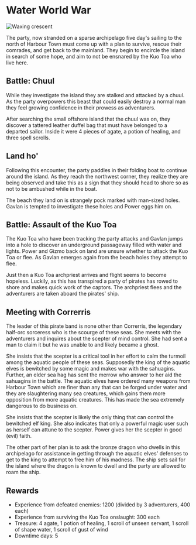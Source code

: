 # Water World War

![Waxing crescent](http://quanyindivination.com/wp-content/themes/quanyindivination/images/moon-5.png)

The party, now stranded on a sparse archipelago five day's sailing to the north of Harbour Town must come up with a plan
to survive, rescue their comrades, and get back to the mainland. They begin to encircle the island in search of some
hope, and aim to not be ensnared by the Kuo Toa who live here.

## Battle: Chuul

While they investigate the island they are stalked and attacked by a chuul. As the party overpowers this beast that
could easily destroy a normal man they feel growing confidence in their prowess as adventurers.

After searching the small offshore island that the chuul was on, they discover a tattered leather duffel bag that must
have belonged to a departed sailor. Inside it were 4 pieces of agate, a potion of healing, and three spell scrolls.

## Land ho'

Following this encounter, the party paddles in their folding boat to continue around the island. As they reach the
northwest corner, they realize they are being observed and take this as a sign that they should head to shore so as not
to be ambushed while in the boat.

The beach they land on is strangely pock marked with man-sized holes. Gavlan is tempted to investigate these holes and
Power eggs him on.

## Battle: Assault of the Kuo Toa

The Kuo Toa who have been tracking the party attacks and Gavlan jumps into a hole to discover an underground passageway
filled with water and lights. Power and Gizmo back on land are unsure whether to attack the Kuo Toa or flee. As Gavlan
emerges again from the beach holes they attempt to flee.

Just then a Kuo Toa archpriest arrives and flight seems to become hopeless. Luckily, as this has transpired a party of
pirates has rowed to shore and makes quick work of the captors. The archpriest flees and the adventurers are taken 
aboard the pirates' ship.

## Meeting with Correrris

The leader of this pirate band is none other than Correrris, the legendary half-orc sorceress who is the scourge of 
these seas. She meets with the adventurers and inquires about the scepter of mind control. She had sent a man to claim
it but he was unable to and likely became a ghost.

She insists that the scepter is a critical tool in her effort to calm the turmoil among the aquatic people of these
seas. Supposedly the king of the aquatic elves is bewitched by some magic and makes war with the sahuagins. Further, an
elder sea hag has sent the merrow who answer to her aid the sahuagins in the battle. The aquatic elves have ordered many
weapons from Harbour Town which are finer than any that can be forged under water and they are slaughtering many sea
creatures, which gains them more opposition from more aquatic creatures. This has made the sea extremely dangerous to do
business on.

She insists that the scepter is likely the only thing that can control the bewitched elf king. She also indicates that
only a powerful magic user such as herself can attune to the scepter. Power gives her the scepter in good (evil) faith.

The other part of her plan is to ask the bronze dragon who dwells in this archipelago for assistance in getting through
the aquatic elves' defenses to get to the king to attempt to free him of his madness. The ship sets sail for the island
where the dragon is known to dwell and the party are allowed to roam the ship.

## Rewards

- Experience from defeated enemies: 1200 (divided by 3 adventurers, 400 each)
- Experience from surviving the Kuo Toa onslaught: 300 each
- Treasure: 4 agate, 1 potion of healing, 1 scroll of unseen servant, 1 scroll of shape water, 1 scroll of gust of wind
- Downtime days: 5
